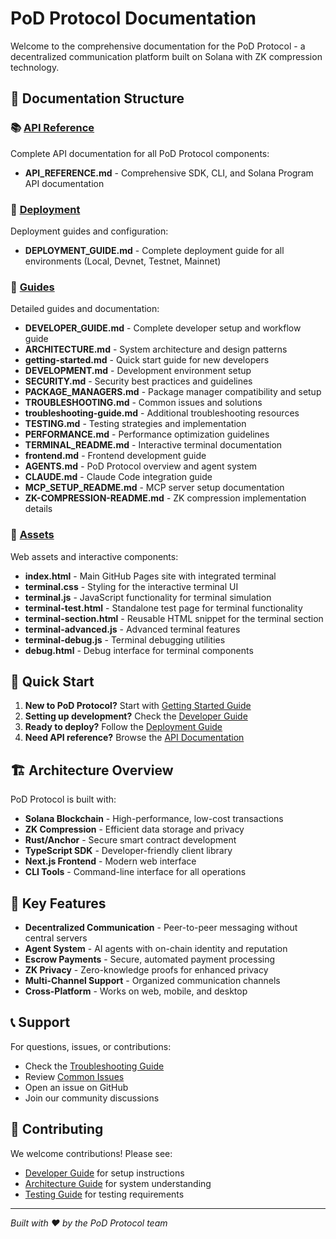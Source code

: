 # PoD Protocol Documentation

Welcome to the comprehensive documentation for the PoD Protocol - a decentralized communication platform built on Solana with ZK compression technology.

## 📁 Documentation Structure

### 📚 [API Reference](./api/)
Complete API documentation for all PoD Protocol components:
- **API_REFERENCE.md** - Comprehensive SDK, CLI, and Solana Program API documentation

### 🚀 [Deployment](./deployment/)
Deployment guides and configuration:
- **DEPLOYMENT_GUIDE.md** - Complete deployment guide for all environments (Local, Devnet, Testnet, Mainnet)

### 📖 [Guides](./guides/)
Detailed guides and documentation:
- **DEVELOPER_GUIDE.md** - Complete developer setup and workflow guide
- **ARCHITECTURE.md** - System architecture and design patterns
- **getting-started.md** - Quick start guide for new developers
- **DEVELOPMENT.md** - Development environment setup
- **SECURITY.md** - Security best practices and guidelines
- **PACKAGE_MANAGERS.md** - Package manager compatibility and setup
- **TROUBLESHOOTING.md** - Common issues and solutions
- **troubleshooting-guide.md** - Additional troubleshooting resources
- **TESTING.md** - Testing strategies and implementation
- **PERFORMANCE.md** - Performance optimization guidelines
- **TERMINAL_README.md** - Interactive terminal documentation
- **frontend.md** - Frontend development guide
- **AGENTS.md** - PoD Protocol overview and agent system
- **CLAUDE.md** - Claude Code integration guide
- **MCP_SETUP_README.md** - MCP server setup documentation
- **ZK-COMPRESSION-README.md** - ZK compression implementation details

### 🎨 [Assets](./assets/)
Web assets and interactive components:
- **index.html** - Main GitHub Pages site with integrated terminal
- **terminal.css** - Styling for the interactive terminal UI
- **terminal.js** - JavaScript functionality for terminal simulation
- **terminal-test.html** - Standalone test page for terminal functionality
- **terminal-section.html** - Reusable HTML snippet for the terminal section
- **terminal-advanced.js** - Advanced terminal features
- **terminal-debug.js** - Terminal debugging utilities
- **debug.html** - Debug interface for terminal components

## 🚀 Quick Start

1. **New to PoD Protocol?** Start with [Getting Started Guide](./guides/getting-started.md)
2. **Setting up development?** Check the [Developer Guide](./guides/DEVELOPER_GUIDE.md)
3. **Ready to deploy?** Follow the [Deployment Guide](./deployment/DEPLOYMENT_GUIDE.md)
4. **Need API reference?** Browse the [API Documentation](./api/API_REFERENCE.md)

## 🏗️ Architecture Overview

PoD Protocol is built with:
- **Solana Blockchain** - High-performance, low-cost transactions
- **ZK Compression** - Efficient data storage and privacy
- **Rust/Anchor** - Secure smart contract development
- **TypeScript SDK** - Developer-friendly client library
- **Next.js Frontend** - Modern web interface
- **CLI Tools** - Command-line interface for all operations

## 🔧 Key Features

- **Decentralized Communication** - Peer-to-peer messaging without central servers
- **Agent System** - AI agents with on-chain identity and reputation
- **Escrow Payments** - Secure, automated payment processing
- **ZK Privacy** - Zero-knowledge proofs for enhanced privacy
- **Multi-Channel Support** - Organized communication channels
- **Cross-Platform** - Works on web, mobile, and desktop

## 📞 Support

For questions, issues, or contributions:
- Check the [Troubleshooting Guide](./guides/TROUBLESHOOTING.md)
- Review [Common Issues](./guides/troubleshooting-guide.md)
- Open an issue on GitHub
- Join our community discussions

## 🤝 Contributing

We welcome contributions! Please see:
- [Developer Guide](./guides/DEVELOPER_GUIDE.md) for setup instructions
- [Architecture Guide](./guides/ARCHITECTURE.md) for system understanding
- [Testing Guide](./guides/TESTING.md) for testing requirements

---

*Built with ❤️ by the PoD Protocol team*
